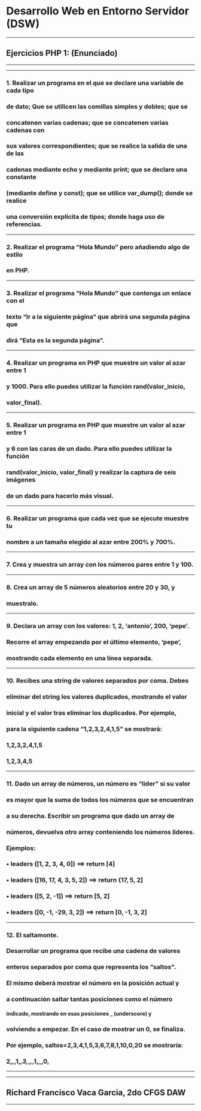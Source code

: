 # Desarrollo Web en Entorno Servidor (DSW)
---
## Ejercicios PHP 1: (Enunciado)
---
---
### 1. Realizar un programa en el que se declare una variable de cada tipo 
### de dato; Que se utilicen las comillas simples y dobles; que se 
### concatenen varias cadenas; que se concatenen varias cadenas con 
### sus valores correspondientes; que se realice la salida de una de las 
### cadenas mediante echo y mediante print; que se declare una constante
### (mediante define y const); que se utilice var_dump(); donde se realice 
### una conversión explícita de tipos; donde haga uso de referencias.
---
### 2. Realizar el programa “Hola Mundo” pero añadiendo algo de estilo 
### en PHP.
---
### 3. Realizar el programa “Hola Mundo” que contenga un enlace con el 
### texto “Ir a la siguiente página” que abrirá una segunda página que 
### dirá “Esta es la segunda página”.
---
### 4. Realizar un programa en PHP que muestre un valor al azar entre 1 
### y 1000. Para ello puedes utilizar la función rand(valor_inicio, 
### valor_final).
---
### 5. Realizar un programa en PHP que muestre un valor al azar entre 1 
### y 6 con las caras de un dado. Para ello puedes utilizar la función 
### rand(valor_inicio, valor_final) y realizar la captura de seis imágenes 
### de un dado para hacerlo más visual.
---
### 6. Realizar un programa que cada vez que se ejecute muestre tu 
### nombre a un tamaño elegido al azar entre 200% y 700%.
----
### 7. Crea y muestra un array con los números pares entre 1 y 100.
---
### 8. Crea un array de 5 números aleatorios entre 20 y 30, y 
### muestralo.
---
### 9. Declara un array con los valores: 1, 2, ‘antonio’, 200, ‘pepe’. 
### Recorre el array empezando por el último elemento, ‘pepe’, 
### mostrando cada elemento en una línea separada.
---
### 10. Recibes una string de valores separados por coma. Debes 
### eliminar del string los valores duplicados, mostrando el valor 
### inicial y el valor tras eliminar los duplicados. Por ejemplo, 
### para la siguiente cadena “1,2,3,2,4,1,5" se mostrará:
### 1,2,3,2,4,1,5
### 1,2,3,4,5
---
### 11. Dado un array de números, un número es “líder” si su valor 
### es mayor que la suma de todos los números que se encuentran 
### a su derecha. Escribir un programa que dado un array de 
### números, devuelva otro array conteniendo los números líderes.
### Ejemplos:
### • leaders ([1, 2, 3, 4, 0]) ==> return [4]
### • leaders ([16, 17, 4, 3, 5, 2]) ==> return {17, 5, 2]
### • leaders ([5, 2, -1]) ==> return [5, 2]
### • leaders ([0, -1, -29, 3, 2]) ==> return [0, -1, 3, 2]
---
### 12. El saltamonte.
### Desarrollar un programa que recibe una cadena de valores 
### enteros separados por coma que representa los “saltos". 
### El mismo deberá mostrar el número en la posición actual y 
### a continuación saltar tantas posiciones como el número 
#### indicado, mostrando en esas posiciones _ (underscore) y 
### volviendo a empezar. En el caso de mostrar un 0, se finaliza. 
### Por ejemplo, saltos=2,3,4,1,5,3,6,7,8,1,10,0,20 se mostraría:
### 2,_,_,1,_,3,_,_,_,1,_,0,
---
---
## Richard Francisco Vaca Garcia, 2do CFGS DAW
---